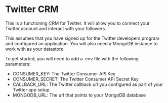 # Twitter CRM

This is a functioning CRM for Twitter. It will allow you to connect your Twitter account and interact with your followers.

This assumes that you have signed up for the Twitter developers program and configured an application. You will also need a MongoDB instance to work with as your datastore.

To get started, you will need to add a .env file with the following parameters:

* CONSUMER_KEY: The Twitter Consumer API Key
* CONSUMER_SECRET: The Twitter Consumer API Secret Key
* CALLBACK_URL: The Twitter callback url you configured as part of your Twitter app setup.
* MONGODB_URL: The url that points to your MongoDB database